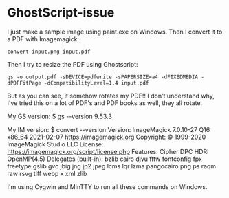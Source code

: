 # GhostScript-issue
I just make a sample image using paint.exe on Windows.
Then I convert it to a PDF with Imagemagick:

```convert input.png input.pdf```

Then I try to resize the PDF using Ghostscript:

```gs -o output.pdf -sDEVICE=pdfwrite -sPAPERSIZE=a4 -dFIXEDMEDIA -dPDFFitPage -dCompatibilityLevel=1.4 input.pdf```

But as you can see, it somehow rotates my PDF!! I don't understand why, I've tried this on a lot of PDF's and PDF books as well, they all rotate.

My GS version:
$ gs --version
9.53.3

My IM version:
$ convert --version
Version: ImageMagick 7.0.10-27 Q16 x86_64 2021-02-07 https://imagemagick.org
Copyright: © 1999-2020 ImageMagick Studio LLC
License: https://imagemagick.org/script/license.php
Features: Cipher DPC HDRI OpenMP(4.5)
Delegates (built-in): bzlib cairo djvu fftw fontconfig fpx freetype gslib gvc jbig jng jp2 jpeg lcms lqr lzma pangocairo png ps raqm raw rsvg tiff webp x xml zlib

I'm using Cygwin and MinTTY to run all these commands on Windows.

